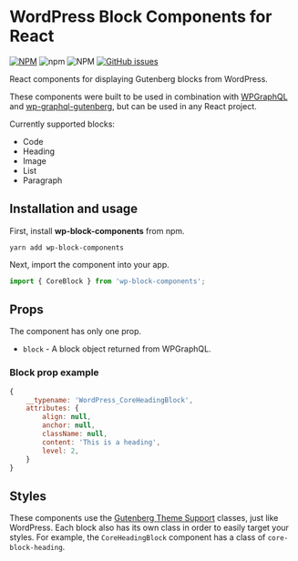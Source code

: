 # WordPress Block Components for React

[![NPM](https://img.shields.io/npm/v/wp-block-components)](https://npmjs.com/package/wp-block-components) ![npm](https://img.shields.io/npm/dt/wp-block-components) ![NPM](https://img.shields.io/npm/l/wp-block-components) [![GitHub issues](https://img.shields.io/github/issues-raw/danielmilner/wp-block-components)](https://github.com/danielmilner/wp-block-components/issues)

React components for displaying Gutenberg blocks from WordPress.

These components were built to be used in combination with [WPGraphQL](https://wpgraphql.com/) and [wp-graphql-gutenberg](https://github.com/pristas-peter/wp-graphql-gutenberg), but can be used in any React project.

Currently supported blocks:

* Code
* Heading
* Image
* List
* Paragraph

## Installation and usage
First, install __wp-block-components__ from npm.
```
yarn add wp-block-components
```
Next, import the component into your app.
```js
import { CoreBlock } from 'wp-block-components';
```

## Props
The component has only one prop.

* `block` - A block object returned from WPGraphQL.

### Block prop example
```js
{
	__typename: 'WordPress_CoreHeadingBlock',
	attributes: {
		align: null,
		anchor: null,
		className: null,
		content: 'This is a heading',
		level: 2,
	}
}
```

## Styles

These components use the [Gutenberg Theme Support](https://developer.wordpress.org/block-editor/developers/themes/theme-support/) classes, just like WordPress. Each block also has its own class in order to easily target your styles. For example, the `CoreHeadingBlock` component has a class of `core-block-heading`.
